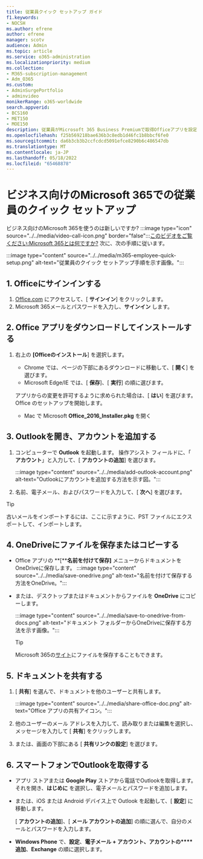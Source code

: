 ```yaml
---
title: 従業員クイック セットアップ ガイド
f1.keywords:
- NOCSH
ms.author: efrene
author: efrene
manager: scotv
audience: Admin
ms.topic: article
ms.service: o365-administration
ms.localizationpriority: medium
ms.collection:
- M365-subscription-management
- Adm_O365
ms.custom:
- AdminSurgePortfolio
- adminvideo
monikerRange: o365-worldwide
search.appverid:
- BCS160
- MET150
- MOE150
description: 従業員がMicrosoft 365 Business Premiumで取得Officeアプリを設定する方法を学習するのに役立ちます。
ms.openlocfilehash: f25b569218bae636b3c8edb1d46fc1b8bbcf6fe0
ms.sourcegitcommit: da6b3cb3b2ccfcdcd5091efce8290b6c486547db
ms.translationtype: MT
ms.contentlocale: ja-JP
ms.lasthandoff: 05/18/2022
ms.locfileid: "65468878"
---
```

# <a name="employee-quick-setup-in-microsoft-365-for-business"></a>ビジネス向けのMicrosoft 365での従業員のクイック セットアップ

ビジネス向けのMicrosoft 365を使うのは新しいですか? :::image type="icon" source="../../media/video-call-icon.png" border="false":::[このビデオをご覧ください:Microsoft 365とは何ですか?](../admin-overview/what-is-microsoft-365.md) 次に、次の手順に従います。

:::image type="content" source="../../media/m365-employee-quick-setup.png" alt-text="従業員のクイック セットアップ手順を示す画像。":::

## <a name="1-sign-in-to-office"></a>1. Officeにサインインする

1. [Office.com](https://office.com) にアクセスして、[ **サインイン**] をクリックします。
1. Microsoft 365メールとパスワードを入力し、**サインイン** します。

## <a name="2-download-and-install-office-apps"></a>2. Office アプリをダウンロードしてインストールする

1. 右上の **[Officeのインストール**] を選択します。
    - Chrome では、ページの下部にあるダウンロードに移動して、[ **開く**] を選びます。
    - Microsoft Edge/IE では、[ **保存**]、[ **実行**] の順に選びます。
    
    アプリからの変更を許可するように求められた場合は、[ **はい**] を選びます。Office のセットアップを開始します。
    - Mac で Microsoft **Office_2016_Installer.pkg** を開く

## <a name="3-open-outlook-and-add-your-account"></a>3. Outlookを開き、アカウントを追加する

1. コンピューターで **Outlook** を起動します。 操作アシスト フィールドに、「 **アカウント**」と入力して、[ **アカウントの追加**] を選びます。

    :::image type="content" source="../../media/add-outlook-account.png" alt-text="Outlookにアカウントを追加する方法を示す図。":::



1. 名前、電子メール、およびパスワードを入力して、[ **次へ**] を選びます。

> [!TIP]
> 古いメールをインポートするには、ここに示すように、PST ファイルにエクスポートして、インポートします。

## <a name="4-save-or-copy-files-to-onedrive"></a>4. OneDriveにファイルを保存またはコピーする

- Office アプリの **[****名前を付けて保存]** メニューからドキュメントをOneDriveに保存します。
    :::image type="content" source="../../media/save-onedrive.png" alt-text="名前を付けて保存する方法をOneDrive。":::

- または、デスクトップまたはドキュメントからファイルを **OneDrive** にコピーします。

    :::image type="content" source="../../media/save-to-onedrive-from-docs.png" alt-text="ドキュメント フォルダーからOneDriveに保存する方法を示す画像。":::

    > [!TIP]
    > Microsoft 365の[サイト](https://support.microsoft.com/office/d18d21a0-1f9f-4f6c-ac45-d52afa0a4a2e)にファイルを保存することもできます。

## <a name="5-share-documents"></a>5. ドキュメントを共有する

1. [ **共有**] を選んで、ドキュメントを他のユーザーと共有します。

    :::image type="content" source="../../media/share-office-doc.png" alt-text="Office アプリの共有アイコン。":::

1. 他のユーザーのメール アドレスを入力して、読み取りまたは編集を選択し、メッセージを入力して [ **共有**] をクリックします。
1. または、画面の下部にある [ **共有リンクの設定**] を選びます。

## <a name="6-get-outlook-on-your-phone"></a>6. スマートフォンでOutlookを取得する

- アプリ ストアまたは **Google Play** ストアから電話でOutlookを取得します。 それを開き、**はじめに** を選択し、電子メールとパスワードを追加します。
- または、iOS または Android デバイス上で Outlook を起動して、[ **設定**] に移動します。

    [ **アカウントの追加**]、[ **メール アカウントの追加**] の順に選んで、自分のメールとパスワードを入力します。
- **Windows Phone** で、**設定**、**電子メール + アカウント、アカウントの****追加**、**Exchange** の順に選択します。